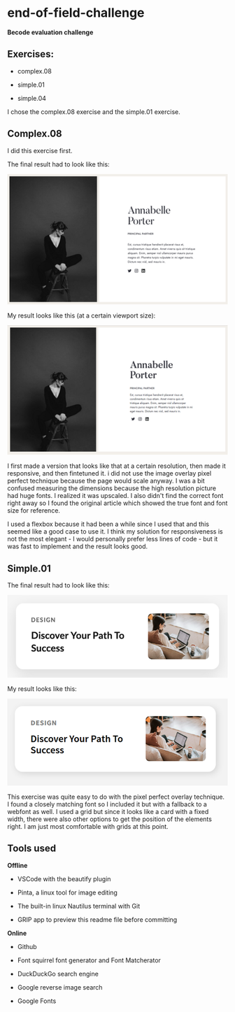 end-of-field-challenge
=====================================

**Becode evaluation challenge**

Exercises:
----------

 - complex.08

 - simple.01

 - simple.04

I chose the complex.08 exercise and the simple.01 exercise.

Complex.08
----------

I did this exercise first.

The final result had to look like this:

![Complex exercise example](img/complex.08.png)

My result looks like this (at a certain viewport size):

![Complex exercise example](img/8showoff.png)

I first made a version that looks like that at a certain resolution, then made it responsive, and then fintetuned it. i did not use the image overlay pixel perfect technique because the page would scale anyway. I was a bit confused measuring the dimensions because the high resolution picture had huge fonts. I realized it was upscaled. I also didn't find the correct font right away so I found the original article which showed the true font and font size for reference.

I used a flexbox because it had been a while since I used that and this seemed like a good case to use it. I think my solution for responsiveness is not the most elegant - I would personally prefer less lines of code - but it was fast to implement and the result looks good.

Simple.01
----------

The final result had to look like this:

![Simple exercise example](img/interface.01.png)

My result looks like this:

![Complex exercise example](img/1showoff.png)

This exercise was quite easy to do with the pixel perfect overlay technique. I found a closely matching font so I included it but with a fallback to a webfont as well. I used a grid but since it looks like a card with a fixed width, there were also other options to get the position of the elements right. I am just most comfortable with grids at this point.

Tools used
----------

**Offline**

 - VSCode with the beautify plugin

 - Pinta, a linux tool for image editing

 - The built-in linux Nautilus terminal with Git

 - GRIP app to preview this readme file before committing

 **Online**

 - Github

 - Font squirrel font generator and Font Matcherator

 - DuckDuckGo search engine

 - Google reverse image search

 - Google Fonts